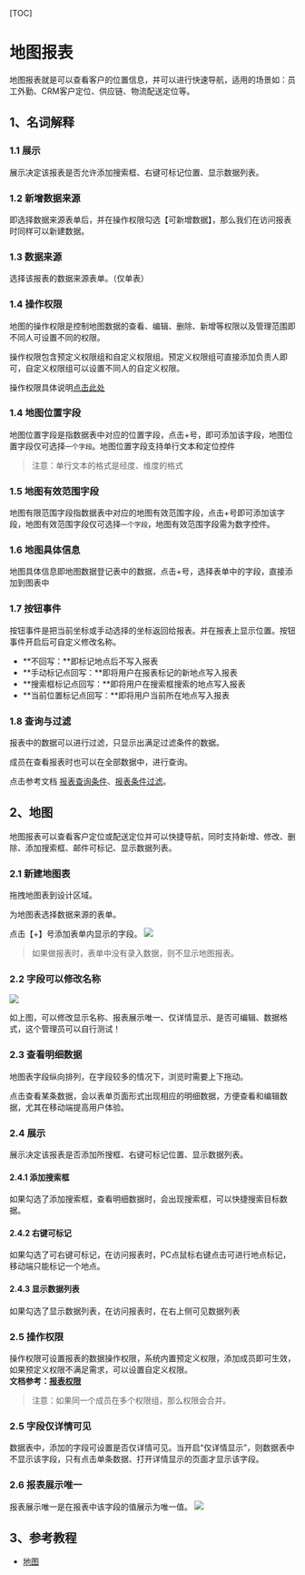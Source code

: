 [TOC]

# 地图报表
地图报表就是可以查看客户的位置信息，并可以进行快速导航，适用的场景如：员工外勤、CRM客户定位、供应链、物流配送定位等。

## 1、名词解释
### 1.1 展示
展示决定该报表是否允许添加搜索框、右键可标记位置、显示数据列表。

### 1.2 新增数据来源
即选择数据来源表单后，并在操作权限勾选【可新增数据】，那么我们在访问报表时同样可以新建数据。


### 1.3 数据来源
选择该报表的数据来源表单。（仅单表）

### 1.4 操作权限
地图的操作权限是控制地图数据的查看、编辑、删除、新增等权限以及管理范围即不同人可设置不同的权限。

操作权限包含预定义权限组和自定义权限组。预定义权限组可直接添加负责人即可，自定义权限组可以设置不同人的自定义权限。

操作权限具体说明[点击此处](https://doc.baibaoyun.com/doc/10421)

### 1.4 地图位置字段
地图位置字段是指数据表中对应的位置字段，点击+号，即可添加该字段，地图位置字段仅可选择`一个字段`。地图位置字段支持单行文本和定位控件
>注意：单行文本的格式是经度、维度的格式

### 1.5 地图有效范围字段
地图有限范围字段指数据表中对应的地图有效范围字段，点击+号即可添加该字段，地图有效范围字段仅可选择`一个字段`，地图有效范围字段需为数字控件。
### 1.6 地图具体信息
地图具体信息即地图数据登记表中的数据，点击+号，选择表单中的字段，直接添加到图表中
### 1.7 按钮事件
按钮事件是把当前坐标或手动选择的坐标返回给报表。并在报表上显示位置。按钮事件开启后可自定义修改名称。

* **不回写：**即标记地点后不写入报表
* **手动标记点回写：**即将用户在报表标记的新地点写入报表
* **搜索框标记点回写：**即将用户在搜索框搜索的地点写入报表
* **当前位置标记点回写：**即将用户当前所在地点写入报表


### 1.8 查询与过滤
报表中的数据可以进行过滤，只显示出满足过滤条件的数据。

成员在查看报表时也可以在全部数据中，进行查询。

点击参考文档 [报表查询条件](查询条件.md)、[报表条件过滤](条件过滤.md)。

## 2、地图
地图报表可以查看客户定位或配送定位并可以快捷导航，同时支持新增、修改、删除、添加搜索框、邮件可标记、显示数据列表。

### 2.1 新建地图表

拖拽地图表到设计区域。

为地图表选择数据来源的表单。

点击【+】号添加表单内显示的字段。
![](http://docfiles.baibaoyun.com/lgWo9LlTu4_foxqQ2zcND2V2PomM)
> 如果做报表时，表单中没有录入数据，则不显示地图报表。

### 2.2 字段可以修改名称
![](http://docfiles.baibaoyun.com/FuXmVdKEUqR0dMORTwNSqn6PE2gn)

如上图，可以修改显示名称、报表展示唯一、仅详情显示、是否可编辑、数据格式，这个管理员可以自行测试！

### 2.3 查看明细数据
地图表字段纵向排列，在字段较多的情况下，浏览时需要上下拖动。

点击查看某条数据，会以表单页面形式出现相应的明细数据，方便查看和编辑数据，尤其在移动端提高用户体验。


### 2.4 展示
展示决定该报表是否添加所搜框、右键可标记位置、显示数据列表。
#### 2.4.1 添加搜索框
如果勾选了添加搜索框，查看明细数据时，会出现搜索框，可以快捷搜索目标数据。

#### 2.4.2 右键可标记
如果勾选了可右键可标记，在访问报表时，PC点鼠标右键点击可进行地点标记，移动端只能标记一个地点。

#### 2.4.3 显示数据列表
如果勾选了显示数据列表，在访问报表时，在右上侧可见数据列表



### 2.5 操作权限
操作权限可设置报表的数据操作权限，系统内置预定义权限，添加成员即可生效，如果预定义权限不满足需求，可以设置自定义权限。<br>
**文档参考：[报表权限](https://doc.baibaoyun.com/doc/10421)**

>注意：如果同一个成员在多个权限组，那么权限会合并。




### 2.5 字段仅详情可见
数据表中，添加的字段可设置是否仅详情可见。当开启“仅详情显示”，则数据表中不显示该字段，只有点击单条数据、打开详情显示的页面才显示该字段。

### 2.6 报表展示唯一
报表展示唯一是在报表中该字段的值展示为唯一值。
![](http://docfiles.baibaoyun.com/FklXcvAcfUTmEiginGkBkhgJJTTj)
## 3、参考教程
* [地图](https://xue.baibaoyun.com/index/details/id/119)